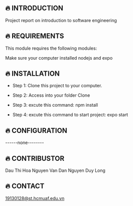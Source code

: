 🔥 INTRODUCTION
------------

Project report on introduction to software engineering

🔥 REQUIREMENTS
------------

This module requires the following modules:

Make sure your computer installed nodejs and expo

🔥 INSTALLATION
------------
 
 * Step 1: Clone this project to your computer.

 * Step 2: Access into your folder Clone

 * Step 3: excute this command: npm install
 
 * Step 4: excute this command to start project: expo start

🔥 CONFIGURATION
-------------
------none--------

🔥 CONTRIBUSTOR
------------
Dau Thi Hoa
Nguyen Van Dan
Nguyen Duy Long

🔥 CONTACT
-------------
19130128@st.hcmuaf.edu.vn
